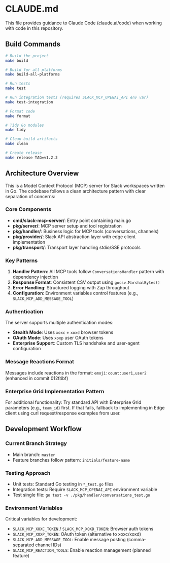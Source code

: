 # CLAUDE.md

This file provides guidance to Claude Code (claude.ai/code) when working with code in this repository.

## Build Commands

```bash
# Build the project
make build

# Build for all platforms
make build-all-platforms

# Run tests
make test

# Run integration tests (requires SLACK_MCP_OPENAI_API env var)
make test-integration

# Format code
make format

# Tidy Go modules
make tidy

# Clean build artifacts
make clean

# Create release
make release TAG=v1.2.3
```

## Architecture Overview

This is a Model Context Protocol (MCP) server for Slack workspaces written in Go. The codebase follows a clean architecture pattern with clear separation of concerns:

### Core Components

- **cmd/slack-mcp-server/**: Entry point containing main.go
- **pkg/server/**: MCP server setup and tool registration
- **pkg/handler/**: Business logic for MCP tools (conversations, channels)
- **pkg/provider/**: Slack API abstraction layer with edge client implementation
- **pkg/transport/**: Transport layer handling stdio/SSE protocols

### Key Patterns

1. **Handler Pattern**: All MCP tools follow `ConversationsHandler` pattern with dependency injection
2. **Response Format**: Consistent CSV output using `gocsv.MarshalBytes()`
3. **Error Handling**: Structured logging with Zap throughout
4. **Configuration**: Environment variables control features (e.g., `SLACK_MCP_ADD_MESSAGE_TOOL`)

### Authentication

The server supports multiple authentication modes:
- **Stealth Mode**: Uses `xoxc` + `xoxd` browser tokens
- **OAuth Mode**: Uses `xoxp` user OAuth tokens
- **Enterprise Support**: Custom TLS handshake and user-agent configuration

### Message Reactions Format

Messages include reactions in the format: `emoji:count:user1,user2` (enhanced in commit 012f4bf)

### Enterprise Grid Implementation Pattern

For additional functionality: Try standard API with Enterprise Grid parameters (e.g., `team_id`) first. If that fails, fallback to implementing in Edge client using curl request/response examples from user.

## Development Workflow

### Current Branch Strategy
- Main branch: `master`
- Feature branches follow pattern: `initials/feature-name`

### Testing Approach
- Unit tests: Standard Go testing in `*_test.go` files
- Integration tests: Require `SLACK_MCP_OPENAI_API` environment variable
- Test single file: `go test -v ./pkg/handler/conversations_test.go`

### Environment Variables

Critical variables for development:
- `SLACK_MCP_XOXC_TOKEN` / `SLACK_MCP_XOXD_TOKEN`: Browser auth tokens
- `SLACK_MCP_XOXP_TOKEN`: OAuth token (alternative to xoxc/xoxd)
- `SLACK_MCP_ADD_MESSAGE_TOOL`: Enable message posting (comma-separated channel IDs)
- `SLACK_MCP_REACTION_TOOLS`: Enable reaction management (planned feature)